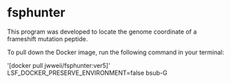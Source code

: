 # fsphunter

This program was developed to locate the genome coordinate of a frameshift mutation peptide. 


To pull down the Docker image, run the following command in your terminal:

'[docker pull jwweii/fsphunter:ver5]'
LSF_DOCKER_PRESERVE_ENVIRONMENT=false bsub-G
